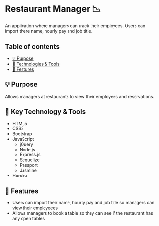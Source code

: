 # Restaurant Manager  :chart_with_downwards_trend:
An application where managers can track their employees. Users can import there name, hourly pay and job title.

## Table of contents
- [ &#128161; Purpose](#-purpose)
- [&#x1f527; Technologies & Tools](#-key-technology--tools)
- [&#x1f4f2; Features](#-features)


## &#128161; Purpose

Allows managers at restaurants to view their employees and reservations. 


## &#x1f527; Key Technology & Tools

- HTML5
- CSS3
- Bootstrap
- JavaScript
  - jQuery
  - Node.js
  - Express.js
  - Sequelize
  - Passport
  - Jasmine
- Heroku

## &#x1f4f2; Features
- Users can import their name, hourly pay and job title so managers can view their employeees
- Allows managers to book a table so they can see if the restaurant has any open tables


  
